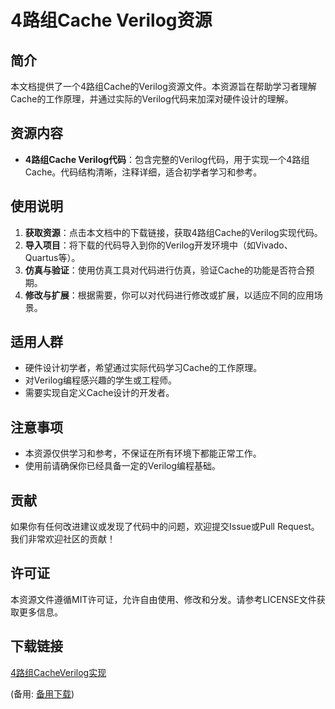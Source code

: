 # 4路组Cache Verilog资源

## 简介

本文档提供了一个4路组Cache的Verilog资源文件。本资源旨在帮助学习者理解Cache的工作原理，并通过实际的Verilog代码来加深对硬件设计的理解。

## 资源内容

- **4路组Cache Verilog代码**：包含完整的Verilog代码，用于实现一个4路组Cache。代码结构清晰，注释详细，适合初学者学习和参考。

## 使用说明

1. **获取资源**：点击本文档中的下载链接，获取4路组Cache的Verilog实现代码。
2. **导入项目**：将下载的代码导入到你的Verilog开发环境中（如Vivado、Quartus等）。
3. **仿真与验证**：使用仿真工具对代码进行仿真，验证Cache的功能是否符合预期。
4. **修改与扩展**：根据需要，你可以对代码进行修改或扩展，以适应不同的应用场景。

## 适用人群

- 硬件设计初学者，希望通过实际代码学习Cache的工作原理。
- 对Verilog编程感兴趣的学生或工程师。
- 需要实现自定义Cache设计的开发者。

## 注意事项

- 本资源仅供学习和参考，不保证在所有环境下都能正常工作。
- 使用前请确保你已经具备一定的Verilog编程基础。

## 贡献

如果你有任何改进建议或发现了代码中的问题，欢迎提交Issue或Pull Request。我们非常欢迎社区的贡献！

## 许可证

本资源文件遵循MIT许可证，允许自由使用、修改和分发。请参考LICENSE文件获取更多信息。

## 下载链接
[4路组CacheVerilog实现](https://pan.quark.cn/s/91c69ad969eb) 

(备用: [备用下载](https://pan.baidu.com/s/1Hy_aS4RPRXQNvasCR_LDSw?pwd=1234))
